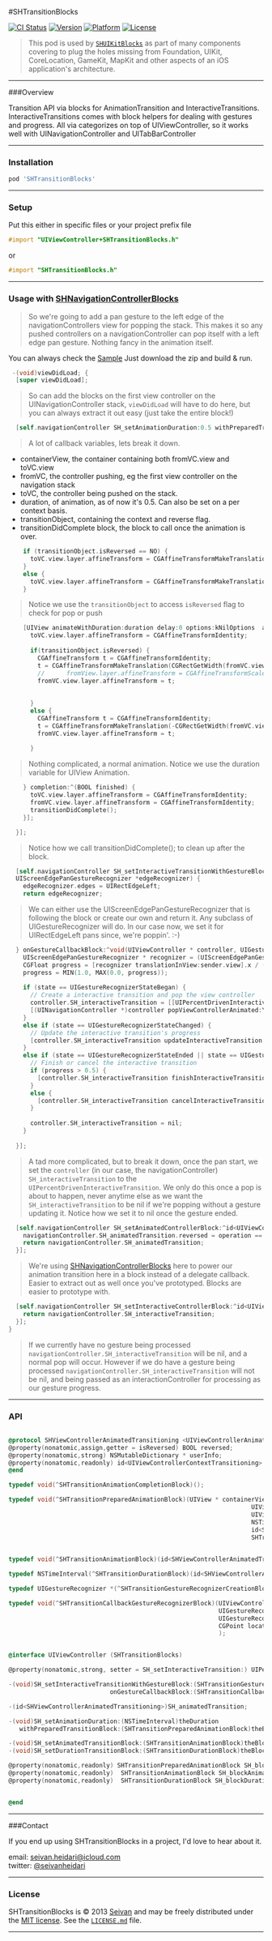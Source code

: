 #SHTransitionBlocks

[![CI Status](https://img.shields.io/travis/seivan/SHTransitionBlocks.svg?style=flat)](https://travis-ci.org/seivan/SHTransitionBlocks)
[![Version](https://img.shields.io/cocoapods/v/SHTransitionBlocks.svg?style=flat)](http://cocoadocs.org/docsets/SHTransitionBlocks)
[![Platform](https://img.shields.io/cocoapods/p/SHTransitionBlocks.svg?style=flat)](http://cocoadocs.org/docsets/SHTransitionBlocks)
[![License](https://img.shields.io/cocoapods/l/SHTransitionBlocks.svg?style=flat)](http://cocoadocs.org/docsets/SHTransitionBlocks)


> This pod is used by [`SHUIKitBlocks`](https://github.com/seivan/SHUIKitBlocks) as part of many components covering to plug the holes missing from Foundation, UIKit, CoreLocation, GameKit, MapKit and other aspects of an iOS application's architecture.

***

###Overview

Transition API via blocks for AnimationTransition and InteractiveTransitions.
InteractiveTransitions comes with block helpers for dealing with gestures and progress.
All via categorizes on top of UIViewController, so it works well with UINavigationController and UITabBarController

***

### Installation

```ruby
pod 'SHTransitionBlocks' 
```

***

### Setup

Put this either in specific files or your project prefix file

```objective-c
#import "UIViewController+SHTransitionBlocks.h"
```
or
```objective-c
#import "SHTransitionBlocks.h"
```

***

### Usage with [SHNavigationControllerBlocks](https://github.com/Seivan/SHNavigationControllerBlocks)

> So we're going to add a pan gesture to the left edge of the navigationControllers view for popping the stack.
This makes it so any pushed controllers on a navigationController can pop itself with a left edge pan gesture. 
Nothing fancy in the animation itself. 

You can always check the [Sample](https://github.com/seivan/SHTransitionBlocks/blob/develop/TestsAndSample/Sample/SHViewController.m)
Just download the zip and build & run. 


```objective-c
 -(void)viewDidLoad; {
  [super viewDidLoad];
```

>So can add the blocks on the first view controller on the UINavigationController stack, ```viewDidLoad``` will have to do here, but you can always extract it out easy (just take the entire block!)

```objective-c
  [self.navigationController SH_setAnimationDuration:0.5 withPreparedTransitionBlock:^(UIView *containerView, UIViewController *fromVC, UIViewController *toVC, NSTimeInterval duration, id<SHViewControllerAnimatedTransitioning> transitionObject, SHViewControllerAnimationCompletionBlock transitionDidComplete) {
```

> A lot of callback variables, lets break it down.

  * containerView, the container containing both fromVC.view and toVC.view
  * fromVC, the controller pushing, eg the first view controller on the navigation stack
  * toVC, the controller being pushed on the stack. 
  * duration, of animation, as of now it's 0.5. Can also be set on a per context basis. 
  * transitionObject, containing the context and reverse flag.
  * transitionDidComplete block, the block to call once the animation is over. 

```objective-c
    if (transitionObject.isReversed == NO) {
      toVC.view.layer.affineTransform = CGAffineTransformMakeTranslation(CGRectGetWidth(toVC.view.frame), 0);
    }
    else {
      toVC.view.layer.affineTransform = CGAffineTransformMakeTranslation(-CGRectGetWidth(toVC.view.frame), 0);
    }
```

> Notice we use the ```transitionObject``` to access ```isReversed``` flag to check for pop or push

```objective-c
    [UIView animateWithDuration:duration delay:0 options:kNilOptions  animations:^{
      toVC.view.layer.affineTransform = CGAffineTransformIdentity;
      
      if(transitionObject.isReversed) {
        CGAffineTransform t = CGAffineTransformIdentity;
        t = CGAffineTransformMakeTranslation(CGRectGetWidth(fromVC.view.frame), 0);
        //      fromView.layer.affineTransform = CGAffineTransformScale(t, 0.5, 0.5);
        fromVC.view.layer.affineTransform = t;
        
        
      }
      else {
        CGAffineTransform t = CGAffineTransformIdentity;
        t = CGAffineTransformMakeTranslation(-CGRectGetWidth(fromVC.view.frame), 0);
        fromVC.view.layer.affineTransform = t;
        
      }
```
> Nothing complicated, a normal animation. Notice we use the duration variable for UIView Animation.

      
```objective-c
    } completion:^(BOOL finished) {
      toVC.view.layer.affineTransform = CGAffineTransformIdentity;
      fromVC.view.layer.affineTransform = CGAffineTransformIdentity;
      transitionDidComplete();
    }];

  }];

```

> Notice how we call transitionDidComplete(); to clean up after the block. 
  
```objective-c
  [self.navigationController SH_setInteractiveTransitionWithGestureBlock:^UIGestureRecognizer *(
  UIScreenEdgePanGestureRecognizer *edgeRecognizer) {
    edgeRecognizer.edges = UIRectEdgeLeft;
    return edgeRecognizer;
```

  > We can either use the UIScreenEdgePanGestureRecognizer that is following the block or create our own and return it. Any subclass of UIGestureRecognizer will do. 
  In our case now, we set it for UIRectEdgeLeft pans since, we're poppin'. :-) 
 
```objective-c
  } onGestureCallbackBlock:^void(UIViewController * controller, UIGestureRecognizer *sender, UIGestureRecognizerState state, CGPoint location) {
    UIScreenEdgePanGestureRecognizer * recognizer = (UIScreenEdgePanGestureRecognizer*)sender;
    CGFloat progress = [recognizer translationInView:sender.view].x / (recognizer.view.bounds.size.width * 1.0);
    progress = MIN(1.0, MAX(0.0, progress));
    
    if (state == UIGestureRecognizerStateBegan) {
      // Create a interactive transition and pop the view controller
      controller.SH_interactiveTransition = [[UIPercentDrivenInteractiveTransition alloc] init];
      [(UINavigationController *)controller popViewControllerAnimated:YES];
    }
    else if (state == UIGestureRecognizerStateChanged) {
      // Update the interactive transition's progress
      [controller.SH_interactiveTransition updateInteractiveTransition:progress];
    }
    else if (state == UIGestureRecognizerStateEnded || state == UIGestureRecognizerStateCancelled) {
      // Finish or cancel the interactive transition
      if (progress > 0.5) {
        [controller.SH_interactiveTransition finishInteractiveTransition];
      }
      else {
        [controller.SH_interactiveTransition cancelInteractiveTransition];
      }
      
      controller.SH_interactiveTransition = nil;
    }
  
  }];
```

  > A tad more complicated, but to break it down, once the pan start, 
  we set the ```controller``` (in our case, the navigationController) 
  ```SH_interactiveTransition``` to the ```UIPercentDrivenInteractiveTransition```. 
  We only do this once a pop is about to happen, never anytime else as we want the 
  ```SH_interactiveTransition``` to be nil if we're popping without a gesture updating it. 
  Notice how we set it to nil once the gesture ended. 



```objective-c
  [self.navigationController SH_setAnimatedControllerBlock:^id<UIViewControllerAnimatedTransitioning>(UINavigationController *navigationController, UINavigationControllerOperation operation, UIViewController *fromVC, UIViewController *toVC) {
    navigationController.SH_animatedTransition.reversed = operation == UINavigationControllerOperationPop;
    return navigationController.SH_animatedTransition;
  }];
```

  > We're using [SHNavigationControllerBlocks](https://github.com/Seivan/) here to power our animation transition here in a block instead of a delegate callback. Easier to extract out as well once you've prototyped. Blocks are easier to prototype with. 


```objective-c
  [self.navigationController SH_setInteractiveControllerBlock:^id<UIViewControllerInteractiveTransitioning>(UINavigationController *navigationController, id<UIViewControllerAnimatedTransitioning> animationController) {
    return navigationController.SH_interactiveTransition;
  }];
}
```

  > If we currently have no gesture being processed ```navigationController.SH_interactiveTransition``` will be nil, and a normal pop will occur.
  However if we do have a gesture being processed ```navigationController.SH_interactiveTransition``` will not be nil, and being passed as an interactionController for processing as our gesture progress. 




***

### API

```objective-c

@protocol SHViewControllerAnimatedTransitioning <UIViewControllerAnimatedTransitioning>
@property(nonatomic,assign,getter = isReversed) BOOL reversed;
@property(nonatomic,strong) NSMutableDictionary * userInfo;
@property(nonatomic,readonly) id<UIViewControllerContextTransitioning> transitionContext;
@end

typedef void(^SHTransitionAnimationCompletionBlock)();

typedef void(^SHTransitionPreparedAnimationBlock)(UIView * containerView,
                                                                   UIViewController * fromVC,
                                                                   UIViewController * toVC,
                                                                   NSTimeInterval duration,
                                                                   id<SHViewControllerAnimatedTransitioning> transitionObject,
                                                                   SHTransitionAnimationCompletionBlock transitionDidComplete
                                                                          );

typedef void(^SHTransitionAnimationBlock)(id<SHViewControllerAnimatedTransitioning> transitionObject);

typedef NSTimeInterval(^SHTransitionDurationBlock)(id<SHViewControllerAnimatedTransitioning> transitionObject);

typedef UIGestureRecognizer *(^SHTransitionGestureRecognizerCreationBlock)(UIScreenEdgePanGestureRecognizer * edgeRecognizer);

typedef void(^SHTransitionCallbackGestureRecognizerBlock)(UIViewController * controller,
                                                          UIGestureRecognizer * recognizer,
                                                          UIGestureRecognizerState state,
                                                          CGPoint location
                                                          );


@interface UIViewController (SHTransitionBlocks)

@property(nonatomic,strong, setter = SH_setInteractiveTransition:) UIPercentDrivenInteractiveTransition * SH_interactiveTransition;

-(void)SH_setInteractiveTransitionWithGestureBlock:(SHTransitionGestureRecognizerCreationBlock)theGestureCreateBlock
                            onGestureCallbackBlock:(SHTransitionCallbackGestureRecognizerBlock)theGestureCallbackBlock;

-(id<SHViewControllerAnimatedTransitioning>)SH_animatedTransition;

-(void)SH_setAnimationDuration:(NSTimeInterval)theDuration
   withPreparedTransitionBlock:(SHTransitionPreparedAnimationBlock)theBlock;

-(void)SH_setAnimatedTransitionBlock:(SHTransitionAnimationBlock)theBlock;
-(void)SH_setDurationTransitionBlock:(SHTransitionDurationBlock)theBlock;

@property(nonatomic,readonly) SHTransitionPreparedAnimationBlock SH_blockAnimationDurationWithPreparedTransition;
@property(nonatomic,readonly)  SHTransitionAnimationBlock SH_blockAnimatedTransition;
@property(nonatomic,readonly)  SHTransitionDurationBlock SH_blockDurationTransition;


@end
```

***

###Contact


If you end up using SHTransitionBlocks in a project, I'd love to hear about it.

email: [seivan.heidari@icloud.com](mailto:seivan.heidari@icloud.com)  
twitter: [@seivanheidari](https://twitter.com/seivanheidari)

***

### License

SHTransitionBlocks is © 2013 [Seivan](http://www.github.com/seivan) and may be freely
distributed under the [MIT license](http://opensource.org/licenses/MIT).
See the [`LICENSE.md`](https://github.com/seivan/SHTransitionBlocks/blob/master/LICENSE.md) file.

*** 
